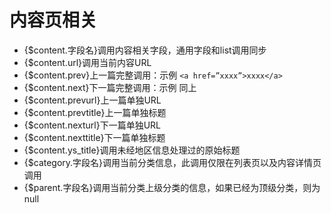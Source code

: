 # 内容页相关

* {$content.字段名}调用内容相关字段，通用字段和list调用同步
* {$content.url}调用当前内容URL
* {$content.prev}上一篇完整调用：示例 `<a href=”xxxx”>xxxx</a>`
* {$content.next}下一篇完整调用：示例 同上
* {$content.prevurl}上一篇单独URL
* {$content.prevtitle}上一篇单独标题
* {$content.nexturl}下一篇单独URL
* {$content.nexttitle}下一篇单独标题
* {$content.ys_title}调用未经地区信息处理过的原始标题
* {$category.字段名}调用当前分类信息，此调用仅限在列表页以及内容详情页调用
* {$parent.字段名}调用当前分类上级分类的信息，如果已经为顶级分类，则为null